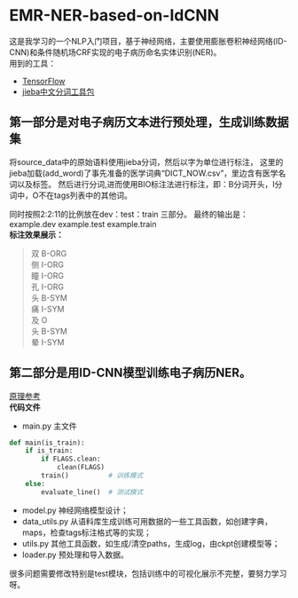 # EMR-NER-based-on-IdCNN
这是我学习的一个NLP入门项目，基于神经网络，主要使用膨胀卷积神经网络(ID-CNN)和条件随机场CRF实现的电子病历命名实体识别(NER)。<br>
用到的工具：
- [TensorFlow](https://tensorflow.google.cn/overview/?hl=zh_cn)
- [jieba中文分词工具包](https://github.com/fxsjy/jieba)


## 第一部分是对电子病历文本进行预处理，生成训练数据集
将source_data中的原始语料使用jieba分词，然后以字为单位进行标注，
这里的jieba加载(add_word)了事先准备的医学词典“DICT_NOW.csv”，里边含有医学名词以及标签。
然后进行分词,进而使用BIO标注法进行标注，即：B分词开头，I分词中，O不在tags列表中的其他词。

同时按照2:2:11的比例放在dev：test：train 三部分。
最终的输出是：
example.dev
example.test
example.train  
**标注效果展示：**
>双 B-ORG  
>侧 I-ORG  
>瞳 I-ORG  
>孔 I-ORG  
>头 B-SYM  
>痛 I-SYM  
>及 O  
>头 B-SYM  
>晕 I-SYM

## 第二部分是用ID-CNN模型训练电子病历NER。
[原理参考](https://blog.csdn.net/Kaiyuan_sjtu/article/details/89143573)  
**代码文件**
- main.py 主文件  
```python
def main(is_train):
    if is_train:
        if FLAGS.clean:
            clean(FLAGS)
        train()          # 训练模式
    else:
        evaluate_line()  # 测试模式
```
- model.py 神经网络模型设计；
- data_utils.py 从语料库生成训练可用数据的一些工具函数，如创建字典，maps，检查tags标注格式等的实现；
- utils.py 其他工具函数，如生成/清空paths，生成log，由ckpt创建模型等；
- loader.py 预处理和导入数据。

很多问题需要修改特别是test模块，包括训练中的可视化展示不完整，要努力学习呀。
